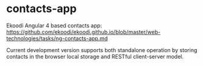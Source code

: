 # contacts-app
Ekoodi Angular 4 based contacts app: https://github.com/ekoodi/ekoodi.github.io/blob/master/web-technologies/tasks/ng-contacts-app.md

Current development version supports both standalone operation by storing contacts in the browser local storage and RESTful client-server model.
